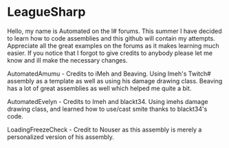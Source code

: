 # LeagueSharp

Hello, my name is Automated on the l# forums. This summer I have decided to learn how to code assemblies and this github will contain my attempts. Appreciate all the great examples on the forums as it makes learning much easier. If you notice that I forgot to give credits to anybody please let me know and ill make the necessary changes. 
 
AutomatedAmumu - Credits to iMeh and Beaving. Using Imeh's Twitch# assembly as a template as well as using his damage drawing class. Beaving has a lot of great assemblies as well which helped me quite a bit.  

AutomatedEvelyn - Credits to Imeh and blackt34. Using imehs damage drawing class,  and learned how to use/cast smite thanks to blackt34's code. 

LoadingFreezeCheck - Credit to Nouser as this assembly is merely a personalized version of his assembly. 


